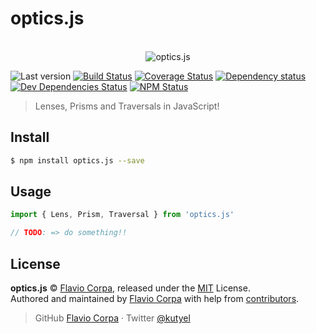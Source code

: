# optics.js

<p align="center">
  <br>
  <img src="https://hackage.haskell.org/package/optics-0.3/docs/diagrams/optics.png" alt="optics.js">
  <br>
</p>

![Last version](https://img.shields.io/github/tag/kutyel/optics.js.svg?style=flat-square)
[![Build Status](https://img.shields.io/travis/com/kutyel/optics.js/master.svg?style=flat-square)](https://travis-ci.com/kutyel/optics.js)
[![Coverage Status](https://img.shields.io/coveralls/kutyel/optics.js.svg?style=flat-square)](https://coveralls.io/github/kutyel/optics.js)
[![Dependency status](https://img.shields.io/david/kutyel/optics.js.svg?style=flat-square)](https://david-dm.org/kutyel/optics.js)
[![Dev Dependencies Status](https://img.shields.io/david/dev/kutyel/optics.js.svg?style=flat-square)](https://david-dm.org/kutyel/optics.js#info=devDependencies)
[![NPM Status](https://img.shields.io/npm/dm/optics.js.svg?style=flat-square)](https://www.npmjs.org/package/optics.js)

> Lenses, Prisms and Traversals in JavaScript!

## Install

```bash
$ npm install optics.js --save
```

## Usage

```js
import { Lens, Prism, Traversal } from 'optics.js'

// TODO: => do something!!
```

## License

**optics.js** © [Flavio Corpa](https://www.47deg.com/assets/pdf/mu-haskell-hs-2020.pdf), released under the [MIT](https://github.com/kutyel/optics.js/blob/master/LICENSE.md) License.<br>
Authored and maintained by [Flavio Corpa](https://www.47deg.com/assets/pdf/mu-haskell-hs-2020.pdf) with help from [contributors](https://github.com/kutyel/optics.js/contributors).

> GitHub [Flavio Corpa](https://github.com/kutyel) · Twitter [@kutyel](https://twitter.com/kutyel)

